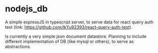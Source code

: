 # nodejs_db

A simple expressJS in typescript server, to serve data for react query auth test (link: https://github.com/lkYu92393/react-query-auth-test).

Is currently a very simple json document datastore. Planning to include different implementation of DB (like mysql or others), to serve as abstractions.
